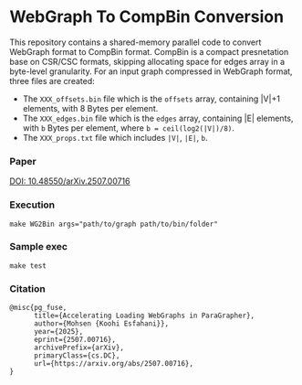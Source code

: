 # WebGraph To CompBin Conversion

This repository contains a shared-memory parallel code to convert WebGraph format to CompBin format. 
CompBin is a compact presnetation base on CSR/CSC formats, skipping allocating space for edges array in a byte-level granularity.
For an input graph compressed in WebGraph format, three files are created: 

- The `XXX_offsets.bin` file which is the `offsets` array, containing |V|+1 elements, with 8 Bytes per element.
- The `XXX_edges.bin` file which is the `edges` array, containing |E| elements, with `b` Bytes per element, where `b = ceil(log2(|V|)/8)`.
- The `XXX_props.txt` file which includes `|V|`, `|E|`, `b`.

### Paper
  [DOI: 10.48550/arXiv.2507.00716](https://doi.org/10.48550/arXiv.2507.00716)

### Execution
`make WG2Bin args="path/to/graph path/to/bin/folder"`

### Sample exec
`make test`

### Citation

```
@misc{pg_fuse,
      title={Accelerating Loading WebGraphs in ParaGrapher}, 
      author={Mohsen {Koohi Esfahani}},
      year={2025},
      eprint={2507.00716},
      archivePrefix={arXiv},
      primaryClass={cs.DC},
      url={https://arxiv.org/abs/2507.00716}, 
}
```
